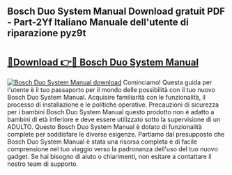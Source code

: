 ## Bosch Duo System Manual Download gratuit PDF - Part-2Yf Italiano Manuale dell'utente di riparazione pyz9t

# <h2><a href="http://dfc3rwa.blite.top/?on=Bosch+Duo+System+Manual">🔗Download 👉🔴 Bosch Duo System Manual</a></h2>

[![Bosch Duo System Manual download](https://i.imgur.com/lujVjoI.png)](http://dfc3rwa.blite.top/?on=Bosch+Duo+System+Manual)
Cominciamo! Questa guida per l'utente è il tuo passaporto per il mondo delle possibilità con il tuo nuovo Bosch Duo System Manual. Acquisire familiarità con le funzionalità, il processo di installazione e le politiche operative. Precauzioni di sicurezza per i bambini Bosch Duo System Manual questo prodotto non è adatto a bambini di età inferiore e deve essere utilizzato sotto la supervisione di un ADULTO. Questo Bosch Duo System Manual è dotato di funzionalità complete per soddisfare le diverse esigenze. Partiamo dal presupposto che Bosch Duo System Manual è stata una risorsa completa e di facile comprensione nel tuo viaggio verso la padronanza dell'uso del tuo nuovo gadget. Se hai bisogno di aiuto o chiarimenti, non esitare a contattare il nostro team di supporto.
